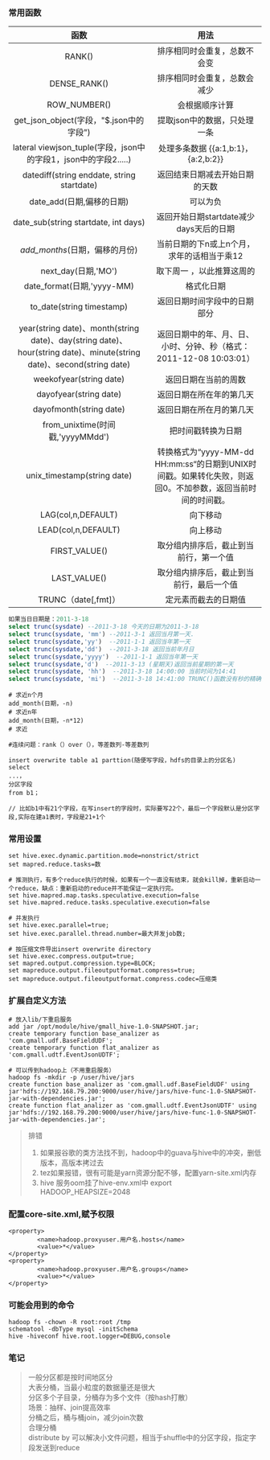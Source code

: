 ### 常用函数


|  函数   | 用法  |
|:------:|:------:|
| RANK() | 排序相同时会重复，总数不会变 |
| DENSE_RANK()  | 排序相同时会重复，总数会减少 |
| ROW_NUMBER()  | 会根据顺序计算 |
| get_json_object(字段，"$.json中的字段")   | 提取json中的数据，只处理一条 |
| lateral viewjson_tuple(字段，json中的字段1，json中的字段2.....)  | 处理多条数据  {{a:1,b:1}，{a:2,b:2}} |
| datediff(string enddate, string startdate) | 返回结束日期减去开始日期的天数 |
| date_add(日期,偏移的日期)  | 可以为负 |
| date_sub(string startdate, int days) | 返回开始日期startdate减少days天后的日期 |
| *add_months*(日期，偏移的月份) | 当前日期的下n或上n个月，求年的话相当于乘12 |
|next_day(日期,'MO')   |取下周一 ，以此推算这周的|
|date_format(日期,'yyyy-MM)|格式化日期|
|to_date(string timestamp)|返回日期时间字段中的日期部分|
|year(string date)、month(string date)、day(string date)、hour(string date)、minute(string date)、second(string date)|返回日期中的年、月、日、小时、分钟、秒（格式：2011-12-08 10:03:01）|
|weekofyear(string date)|返回日期在当前的周数|
|dayofyear(string date)|返回日期在所在年的第几天|
|dayofmonth(string date)|返回日期在所在月的第几天|
|from_unixtime(时间戳,'yyyyMMdd')|把时间戳转换为日期|
|unix_timestamp(string date)|转换格式为“yyyy-MM-dd HH:mm:ss“的日期到UNIX时间戳。如果转化失败，则返回0。不加参数，返回当前时间的时间戳。|
|LAG(col,n,DEFAULT) |向下移动|
|LEAD(col,n,DEFAULT) |向上移动|
|FIRST_VALUE()|取分组内排序后，截止到当前行，第一个值|
|LAST_VALUE()|取分组内排序后，截止到当前行，最后一个值|
|TRUNC（date[,fmt]）|定元素而截去的日期值|

```sql
如果当日日期是：2011-3-18
select trunc(sysdate) --2011-3-18 今天的日期为2011-3-18
select trunc(sysdate, 'mm') --2011-3-1 返回当月第一天.
select trunc(sysdate,'yy')  --2011-1-1 返回当年第一天
select trunc(sysdate,'dd')  --2011-3-18 返回当前年月日
select trunc(sysdate,'yyyy')  --2011-1-1 返回当年第一天
select trunc(sysdate,'d')  --2011-3-13 (星期天)返回当前星期的第一天
select trunc(sysdate, 'hh')  --2011-3-18 14:00:00 当前时间为14:41
select trunc(sysdate, 'mi')  --2011-3-18 14:41:00 TRUNC()函数没有秒的精确
```



```
# 求近n个月
add_month(日期，-n)
# 求近n年
add_month(日期，-n*12)
# 求近

#连续问题：rank（）over（），等差数列-等差数列
```

```
insert overwrite table a1 parttion(随便写字段，hdfs的目录上的分区名)
select
...，
分区字段
from b1；

// 比如b1中有21个字段，在写insert的字段时，实际要写22个，最后一个字段默认是分区字段,实际在建a1表时，字段是21+1个
```





### 常用设置

```
set hive.exec.dynamic.partition.mode=nonstrict/strict
set mapred.reduce.tasks=数

# 推测执行，有多个reduce执行的时候，如果有一个一直没有结束，就会kill掉，重新启动一个reduce，缺点：重新启动的reduce并不能保证一定执行完。
set hive.mapred.map.tasks.speculative.execution=false
set hive.mapred.reduce.tasks.speculative.execution=false

# 并发执行
set hive.exec.parallel=true;
set hive.exec.parallel.thread.number=最大并发job数;

# 按压缩文件导出insert overwrite directory
set hive.exec.compress.output=true;
set mapred.output.compression.type=BLOCK;
set mapreduce.output.fileoutputformat.compress=true;
set mapreduce.output.fileoutputformat.compress.codec=压缩类 
```
### 扩展自定义方法
```
# 放入lib/下重启服务
add jar /opt/module/hive/gmall_hive-1.0-SNAPSHOT.jar;
create temporary function base_analizer as 'com.gmall.udf.BaseFieldUDF';
create temporary function flat_analizer as 'com.gmall.udtf.EventJsonUDTF';

# 可以传到hadoop上（不用重启服务）  
hadoop fs -mkdir -p /user/hive/jars
create function base_analizer as 'com.gmall.udf.BaseFieldUDF' using jar'hdfs://192.168.79.200:9000/user/hive/jars/hive-func-1.0-SNAPSHOT-jar-with-dependencies.jar';
create function flat_analizer as 'com.gmall.udtf.EventJsonUDTF' using jar'hdfs://192.168.79.200:9000/user/hive/jars/hive-func-1.0-SNAPSHOT-jar-with-dependencies.jar';
```

> 排错
>1. 如果报谷歌的类方法找不到，hadoop中的guava与hive中的冲突，删低版本，高版本拷过去  
>2. tez如果报错，很有可能是yarn资源分配不够，配置yarn-site.xml内存  
>3. hive 服务oom挂了hive-env.xml中 export HADOOP_HEAPSIZE=2048

### 配置core-site.xml,赋予权限
```
<property>
        <name>hadoop.proxyuser.用户名.hosts</name>
        <value>*</value>
</property>
<property>
        <name>hadoop.proxyuser.用户名.groups</name>
        <value>*</value>
</property>
```
### 可能会用到的命令
```
hadoop fs -chown -R root:root /tmp
schematool -dbType mysql -initSchema
hive -hiveconf hive.root.logger=DEBUG,console
```
### 笔记
>一般分区都是按时间地区分  
>大表分桶，当最小粒度的数据量还是很大  
>分区多个子目录，分桶存为多个文件（按hash打散）  
>场景：抽样、join提高效率  
>分桶之后，桶与桶join，减少join次数  
>合理分桶    
>distribute by 可以解决小文件问题，相当于shuffle中的分区字段，指定字段发送到reduce